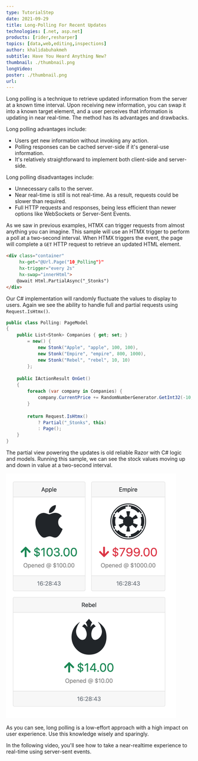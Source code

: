 ```yaml
---
type: TutorialStep
date: 2021-09-29
title: Long-Polling For Recent Updates
technologies: [.net, asp.net]
products: [rider,resharper]
topics: [data,web,editing,inspections]
author: khalidabuhakmeh
subtitle: Have You Heard Anything New?
thumbnail: ./thumbnail.png
longVideo:
poster: ./thumbnail.png
url:
---
```


Long polling is a technique to retrieve updated information from the server at a known time interval. Upon receiving new information, you can swap it into a known target element, and a user perceives that information is updating in near real-time. The method has its advantages and drawbacks.

Long polling advantages include:

- Users get new information without invoking any action.
- Polling responses can be cached server-side if it's general-use information.
- It's relatively straightforward to implement both client-side and server-side.

Long polling disadvantages include:

- Unnecessary calls to the server.
- Near real-time is still is not real-time. As a result, requests could be slower than required.
- Full HTTP requests and responses, being less efficient than newer options like WebSockets or Server-Sent Events.

As we saw in previous examples, HTMX can trigger requests from almost anything you can imagine. This sample will use an HTMX trigger to perform a poll at a two-second interval. When HTMX triggers the event, the page will complete a `GET` HTTP request to retrieve an updated HTML element.

```html
<div class="container"
     hx-get="@Url.Page("10_Polling")"
     hx-trigger="every 2s"
     hx-swap="innerHtml">
    @await Html.PartialAsync("_Stonks")
</div>
```

Our C# implementation will randomly fluctuate the values to display to users. Again we see the ability to handle full and partial requests using `Request.IsHtmx()`.

```c#
public class Polling: PageModel
{
    public List<Stonk> Companies { get; set; }
        = new() {
            new Stonk("Apple", "apple", 100, 100),
            new Stonk("Empire", "empire", 800, 1000),
            new Stonk("Rebel", "rebel", 10, 10)
        };

    public IActionResult OnGet()
    {
        foreach (var company in Companies) {
            company.CurrentPrice += RandomNumberGenerator.GetInt32(-10, 10);
        }

        return Request.IsHtmx()
            ? Partial("_Stonks", this)
            : Page();
    }
}
```

The partial view powering the updates is old reliable Razor with C# logic and models. Running this sample, we can see the stock values moving up and down in value at a two-second interval. 

![long polling working in page](img.png)

As you can see, long polling is a low-effort approach with a high impact on user experience. Use this knowledge wisely and sparingly.

In the following video, you'll see how to take a near-realtime experience to real-time using server-sent events.